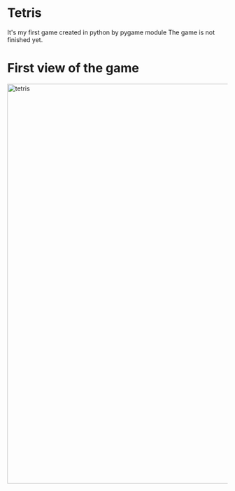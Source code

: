 # Tetris
It's my first game created in python by pygame module
The game is not finished yet.

# First view of the game
<img width="912" alt="tetris" src="https://user-images.githubusercontent.com/93099511/147865199-83640cc6-29ba-4739-8851-1d19df0a4769.png">
